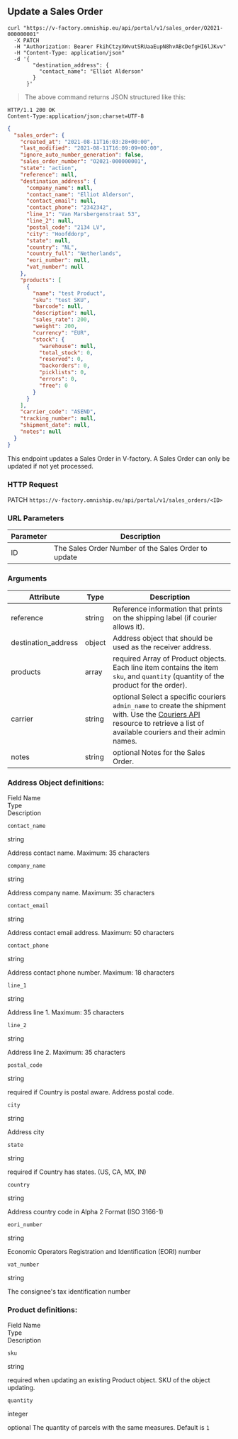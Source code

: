 ## Update a Sales Order

```shell
curl "https://v-factory.omniship.eu/api/portal/v1/sales_order/O2021-000000001"
  -X PATCH
  -H "Authorization: Bearer FkihCtzyXWvutSRUaaEupN8hvABcDefgHI6lJKvv"
  -H "Content-Type: application/json"
  -d '{
        "destination_address": {
          "contact_name": "Elliot Alderson"
        }
      }'
```

> The above command returns JSON structured like this:

```
HTTP/1.1 200 OK
Content-Type:application/json;charset=UTF-8
```
```json
{
  "sales_order": {
    "created_at": "2021-08-11T16:03:28+00:00",
    "last_modified": "2021-08-11T16:09:09+00:00",
    "ignore_auto_number_generation": false,
    "sales_order_number": "O2021-000000001",
    "state": "action",
    "reference": null,
    "destination_address": {
      "company_name": null,
      "contact_name": "Elliot Alderson",
      "contact_email": null,
      "contact_phone": "2342342",
      "line_1": "Van Marsbergenstraat 53",
      "line_2": null,
      "postal_code": "2134 LV",
      "city": "Hoofddorp",
      "state": null,
      "country": "NL",
      "country_full": "Netherlands",
      "eori_number": null,
      "vat_number": null
    },
    "products": [
      {
        "name": "test Product",
        "sku": "test SKU",
        "barcode": null,
        "description": null,
        "sales_rate": 200,
        "weight": 200,
        "currency": "EUR",
        "stock": {
          "warehouse": null,
          "total_stock": 0,
          "reserved": 0,
          "backorders": 0,
          "picklists": 0,
          "errors": 0,
          "free": 0
        }
      }
    ],
    "carrier_code": "ASEND",
    "tracking_number": null,
    "shipment_date": null,
    "notes": null
  }
}
```

This endpoint updates a Sales Order in V-factory. A <span class="object">Sales Order</span> can only be updated if not yet processed.

### HTTP Request

<span class="http-verb patch">PATCH</span> `https://v-factory.omniship.eu/api/portal/v1/sales_orders/<ID>`

### URL Parameters

Parameter | Description
--------- | -----------
ID | The Sales Order Number of the <span class="object">Sales Order</span> to update

### Arguments

Attribute | Type | Description
--------- | ----------- | ----------
reference | <span class="type">string</span> | Reference information that prints on the shipping label (if courier allows it).
destination_address | <span class="type">object</span> | <span class="object">Address</span> object that should be used as the receiver address.
products | <span class="type">array</span> | <span class="required">required</span> Array of <span class="object">Product</span> objects. Each line item contains the item `sku`, and `quantity` (quantity of the product for the order).
carrier | <span class="type">string</span> | <span class="optional">optional</span> Select a specific couriers <code>admin_name</code> to create the shipment with. Use the <a href="#couriers">Couriers API</a> resource to retrieve a list of available couriers and their admin names.
notes | <span class="type">string</span> | <span class="optional">optional</span> Notes for the Sales Order.

### Address Object definitions:

<div class="magic-block-parameters">
	<div class="block-parameters-table">
		<div class="table">
			<div class="tr">
				<div class="th" style="min-width: 120px;">Field Name</div>
				<div class="th">Type</div>
				<div class="th">Description</div>
			</div>
			<div class="tr">
				<div class="td"><p><code>contact_name</code></p></div>
				<div class="td"><p><span>string</span></p></div>
				<div class="td"><p>Address contact name. Maximum: 35 characters </p></div>
			</div>
			<div class="tr">
				<div class="td"><p><code>company_name</code></p></div>
				<div class="td"><p><span>string</span></p></div>
				<div class="td"><p>Address company name. Maximum: 35 characters </p></div>
			</div>
      <div class="tr">
				<div class="td"><p><code>contact_email</code></p></div>
				<div class="td"><p><span>string</span></p></div>
				<div class="td"><p>Address contact email address. Maximum: 50 characters </p></div>
			</div>
			<div class="tr">
				<div class="td"><p><code>contact_phone</code></p></div>
				<div class="td"><p><span>string</span></p></div>
				<div class="td"><p>Address contact phone number. Maximum: 18 characters </p></div>
			</div>
			<div class="tr">
				<div class="td"><p><code>line_1</code></p></div>
				<div class="td"><p><span>string</span></p></div>
				<div class="td"><p>Address line 1. Maximum: 35 characters </p></div>
			</div>
			<div class="tr">
				<div class="td"><p><code>line_2</code></p></div>
				<div class="td"><p><span>string</span></p></div>
				<div class="td"><p>Address line 2. Maximum: 35 characters </p></div>
			</div>
			<div class="tr">
				<div class="td"><p><code>postal_code</code></p></div>
				<div class="td"><p><span>string</span></p></div>
				<div class="td"><p><span class="required_if">required if</span> Country is postal aware. Address postal code. </p></div>
			</div>
			<div class="tr">
				<div class="td"><p><code>city</code></p></div>
				<div class="td"><p><span>string</span></p></div>
				<div class="td"><p>Address city</p></div>
			</div>
			<div class="tr">
				<div class="td"><p><code>state</code></p></div>
				<div class="td"><p><span>string</span></p></div>
				<div class="td"><p><span class="required_if">required if</span> Country has states. (US, CA, MX, IN)</p></div>
			</div>
			<div class="tr">
				<div class="td"><p><code>country</code></p></div>
				<div class="td"><p><span>string</span></p></div>
				<div class="td"><p>Address country code in Alpha 2 Format  (ISO 3166-1)</p></div>
			</div>
      <div class="tr">
				<div class="td"><p><code>eori_number</code></p></div>
				<div class="td"><p><span>string</span></p></div>
				<div class="td"><p>Economic Operators Registration and Identification (EORI) number</p></div>
			</div>
      <div class="tr">
				<div class="td"><p><code>vat_number</code></p></div>
				<div class="td"><p><span>string</span></p></div>
				<div class="td"><p>The consignee's tax identification number</p></div>
			</div>
		</div>
	</div>
</div>

### Product definitions:

<div class="magic-block-parameters">
	<div class="block-parameters-table">
		<div class="table">
			<div class="tr">
				<div class="th" style="min-width: 120px;">Field Name</div>
				<div class="th">Type</div>
				<div class="th">Description</div>
			</div>
      <div class="tr">
				<div class="td"><p><code>sku</code></p></div>
				<div class="td"><p><span>string</span></p></div>
				<div class="td"><p><span class="required_if">required when</span> updating an existing <span class="object">Product</span> object. SKU of the object updating.</p></div>
			</div>
			<div class="tr">
				<div class="td"><p><code>quantity</code></p></div>
				<div class="td"><p><span>integer</span></p></div>
				<div class="td"><p><span class="optional">optional</span> The quantity of parcels with the same measures. Default is <code>1</code></p></div>
			</div>
		</div>
	</div>
</div>
